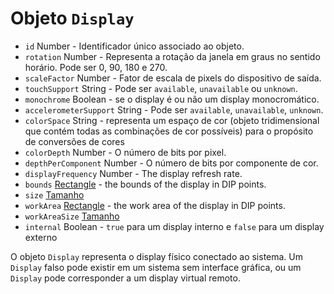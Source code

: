 # Objeto `Display`

* `id` Number - Identificador único associado ao objeto.
* `rotation` Number - Representa a rotação da janela em graus no sentido horário. Pode ser 0, 90, 180 e 270.
* `scaleFactor` Number - Fator de escala de pixels do dispositivo de saída.
* `touchSupport` String - Pode ser `available`, `unavailable` ou `unknown`.
* `monochrome` Boolean - se o display é ou não um display monocromático.
* `accelerometerSupport` String - Pode ser `available`, `unavailable`, `unknown`.
* `colorSpace` String -  representa um espaço de cor (objeto tridimensional que contém todas as combinações de cor possíveis) para o propósito de conversões de cores
* `colorDepth` Number - O número de bits por pixel.
* `depthPerComponent` Number - O número de bits por componente de cor.
* `displayFrequency` Number - The display refresh rate.
* `bounds` [Rectangle](rectangle.md) - the bounds of the display in DIP points.
* `size` [Tamanho](size.md)
* `workArea` [Rectangle](rectangle.md) - the work area of the display in DIP points.
* `workAreaSize` [Tamanho](size.md)
* `internal` Boolean - `true` para um display interno e `false` para um display externo

O objeto `Display` representa o display físico conectado ao sistema. Um `Display` falso pode existir em um sistema sem interface gráfica, ou um `Display` pode corresponder a um display virtual remoto.
